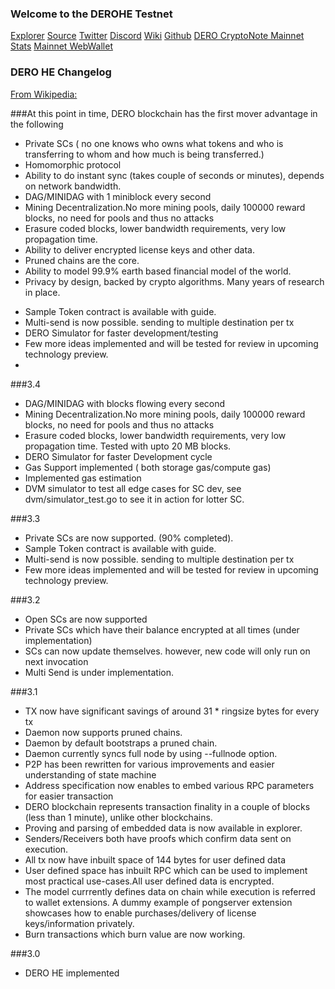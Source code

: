 ### Welcome to the DEROHE Testnet

[Explorer](https://testnetexplorer.dero.io) [Source](https://github.com/deroproject/derohe) [Twitter](https://twitter.com/DeroProject) [Discord](https://discord.gg/H95TJDp) [Wiki](https://wiki.dero.io) [Github](https://github.com/deroproject/derohe) [DERO CryptoNote Mainnet Stats](http://network.dero.io) [Mainnet WebWallet](https://wallet.dero.io/) 

### DERO HE Changelog

[From Wikipedia: ](https://en.wikipedia.org/wiki/Homomorphic_encryption) 

###At this point in time, DERO blockchain has the first mover advantage in the following 

* Private SCs ( no one knows who owns what tokens and who is transferring to whom and how much is being transferred.)
* Homomorphic protocol
* Ability to do instant sync (takes couple of seconds or minutes), depends on network bandwidth.
* DAG/MINIDAG with 1 miniblock every second
* Mining Decentralization.No more mining pools, daily 100000 reward blocks, no need for pools and thus no attacks
* Erasure coded blocks, lower bandwidth requirements, very low propagation time.
* Ability to deliver encrypted license keys and other data.
* Pruned chains are the core.
* Ability to model 99.9% earth based financial model of the world.
* Privacy by design, backed by crypto algorithms. Many years of research in place.
- Sample Token contract is available with guide.
- Multi-send is now possible. sending to multiple destination per tx
- DERO Simulator for faster development/testing
- Few more ideas implemented and will be tested for review in upcoming technology preview.
- 



###3.4

- DAG/MINIDAG with blocks flowing every second
- Mining Decentralization.No more mining pools, daily 100000 reward blocks, no need for pools and thus no attacks
- Erasure coded blocks, lower bandwidth requirements, very low propagation time. Tested with upto 20 MB blocks.
- DERO Simulator for faster Development cycle 
- Gas Support implemented ( both storage gas/compute gas)
- Implemented gas estimation
- DVM simulator to test all edge cases for SC dev, see dvm/simulator_test.go to see it in action for lotter SC. 

###3.3 

* Private SCs are now supported. (90% completed).
* Sample Token contract is available with guide.
* Multi-send is now possible. sending to multiple destination per tx
* Few more ideas implemented and will be tested for review in upcoming technology preview.

###3.2

* Open SCs are now supported
* Private SCs which have their balance encrypted at all times (under implementation)
* SCs can now update themselves. however, new code will only run on next invocation
* Multi Send is under implementation.

###3.1

* TX now have significant savings of around 31 * ringsize bytes for every tx
* Daemon now supports pruned chains.
* Daemon by default bootstraps a pruned chain.
* Daemon currently syncs full node by using --fullnode option.
* P2P has been rewritten for various improvements and easier understanding of state machine
* Address specification now enables to embed various RPC parameters for easier transaction
* DERO blockchain represents transaction finality  in a couple of blocks (less than 1 minute), unlike other blockchains.
* Proving and parsing of embedded data is now available in explorer.
* Senders/Receivers both have proofs which confirm data sent on execution.
* All tx now have inbuilt space of 144 bytes for user defined data
* User defined space has inbuilt RPC which can be used to implement most practical use-cases.All user defined data is encrypted.
* The model currrently defines data on chain while execution is referred to wallet extensions. A dummy example of pongserver extension showcases how to enable purchases/delivery of license keys/information privately.
* Burn transactions which burn value are now working.

###3.0

* DERO HE implemented
